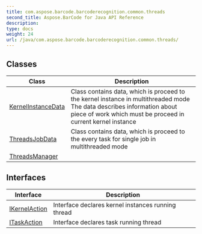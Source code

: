 ```yaml
---
title: com.aspose.barcode.barcoderecognition.common.threads
second_title: Aspose.BarCode for Java API Reference
description: 
type: docs
weight: 24
url: /java/com.aspose.barcode.barcoderecognition.common.threads/
---
```


## Classes

| Class | Description |
| --- | --- |
| [KernelInstanceData](../com.aspose.barcode.barcoderecognition.common.threads/kernelinstancedata) | Class contains data, which is proceed to the kernel instance in multithreaded mode The data describes information about piece of work which must be proceed in current kernel instance |
| [ThreadsJobData](../com.aspose.barcode.barcoderecognition.common.threads/threadsjobdata) | Class contains data, which is proceed to the every task for single job in multithreaded mode |
| [ThreadsManager](../com.aspose.barcode.barcoderecognition.common.threads/threadsmanager) |  |

## Interfaces

| Interface | Description |
| --- | --- |
| [IKernelAction](../com.aspose.barcode.barcoderecognition.common.threads/ikernelaction) | Interface declares kernel instances running thread |
| [ITaskAction](../com.aspose.barcode.barcoderecognition.common.threads/itaskaction) | Interface declares task running thread |
